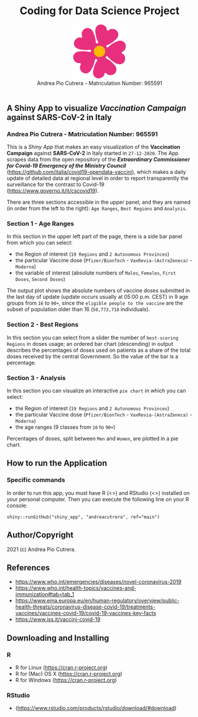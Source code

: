
<h1 align="center">Coding for Data Science Project</h1>

<div align="center">
<img src="logo.png" width="150">
</div>
<div align="center">
  Andrea Pio Cutrera - Matriculation Number: 965591
</div>
<br />

## A Shiny App to visualize _Vaccination Campaign_ against SARS-CoV-2 in Italy
### Andrea Pio Cutrera - Matriculation Number: 965591


This is a _Shiny App_ that makes an easy visualization of the **Vaccination Campaign** against **SARS-CoV-2** in Italy started in `27-12-2020`.
The App scrapes data from the open repository of the **_Extraordinary Commissioner for Covid-19 Emergency of the Ministry Council_** (<https://github.com/italia/covid19-opendata-vaccini>), which makes a daily update of detailed data at regional level in order to report transparently the surveillance  for the contrast to Covid-19 (<https://www.governo.it/it/cscovid19>).

There are three sections accessible in the upper panel, and they are named (in order from the left to the right): `Age Ranges`, `Best Regions` and `Analysis`.

### Section 1 - Age Ranges

In this section in the upper left part of the page, there is a side bar panel from which you can select:
- the Region of interest (`19 Regions` and `2 Autonomous Provinces`)
- the particular Vaccine dose (`Pfizer/BionTech` - `VaxRevia-(AstraZeneca)` - `Moderna`)
- the variable of interest (absolute numbers of `Males`, `Females`, `First Doses`, `Second Doses`)

The output plot shows the absolute numbers of vaccine doses submitted in the last day of update (update occurs usually at 05:00 p.m. CEST) in 9 age groups from `16` to `90+`, since the `eligible people to the vaccine` are the subset of population older than 16 (`50,773,718` individuals).

### Section 2 - Best Regions

In this section you can select from a slider the number of `best-scoring Regions` in doses usage; an ordered bar chart (descending) in output describes the percentages of doses used on patients as a share of the total doses received by the central Government. So the value of the bar is a percentage.

### Section 3 - Analysis

In this section you can visualize an interactive `pie chart` in which you can select:
- the Region of interest (`19 Regions` and `2 Autonomous Provinces`)
- the particular Vaccine dose (`Pfizer/BionTech` - `VaxRevia-(AstraZeneca)` - `Moderna`)
- the age ranges (9 classes from `16` to `90+`)

Percentages of doses, split between `Men` and `Women`, are plotted in a pie chart.

## How to run the Application
### Specific commands

In order to run this app, you must have R (<>) and RStudio (<>) installed on your personal computer.
Then you can execute the following line on your R console:
```
shiny::runGitHub("shiny_app", "andreacutrera", ref="main")
```
## Author/Copyright
2021 (c) Andrea Pio Cutrera.

## References
- <https://www.who.int/emergencies/diseases/novel-coronavirus-2019>
- <https://www.who.int/health-topics/vaccines-and-immunization#tab=tab_1>
- <https://www.ema.europa.eu/en/human-regulatory/overview/public-health-threats/coronavirus-disease-covid-19/treatments-vaccines/vaccines-covid-19/covid-19-vaccines-key-facts>
- <https://www.iss.it/vaccini-covid-19>

## Downloading and Installing 
### R 

- R for Linux (<https://cran.r-project.org>)
- R for (Mac) OS X (<https://cran.r-project.org>)
- R for Windows (<https://cran.r-project.org>)

### RStudio

- (<https://www.rstudio.com/products/rstudio/download/#download>)







